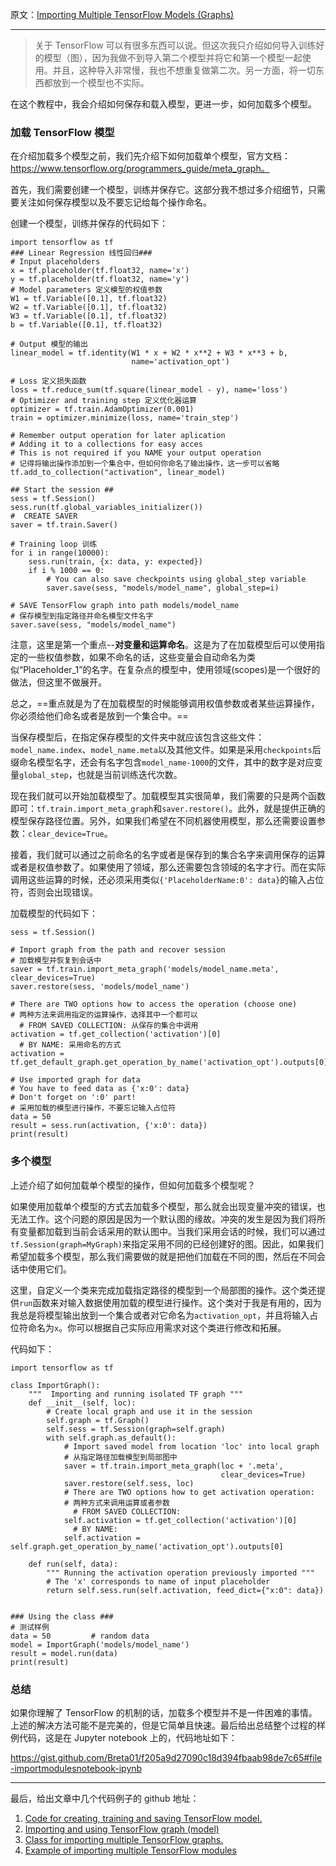 
原文：[Importing Multiple TensorFlow Models (Graphs)](https://bretahajek.com/2017/04/importing-multiple-tensorflow-models-graphs/)

---

> 关于 TensorFlow 可以有很多东西可以说。但这次我只介绍如何导入训练好的模型（图），因为我做不到导入第二个模型并将它和第一个模型一起使用。并且，这种导入非常慢，我也不想重复做第二次。另一方面，将一切东西都放到一个模型也不实际。

在这个教程中，我会介绍如何保存和载入模型，更进一步，如何加载多个模型。

### 加载 TensorFlow 模型

在介绍加载多个模型之前，我们先介绍下如何加载单个模型，官方文档：https://www.tensorflow.org/programmers_guide/meta_graph。

首先，我们需要创建一个模型，训练并保存它。这部分我不想过多介绍细节，只需要关注如何保存模型以及不要忘记给每个操作命名。

创建一个模型，训练并保存的代码如下：

```
import tensorflow as tf
### Linear Regression 线性回归###
# Input placeholders
x = tf.placeholder(tf.float32, name='x')
y = tf.placeholder(tf.float32, name='y')
# Model parameters 定义模型的权值参数
W1 = tf.Variable([0.1], tf.float32)
W2 = tf.Variable([0.1], tf.float32)
W3 = tf.Variable([0.1], tf.float32)
b = tf.Variable([0.1], tf.float32)

# Output 模型的输出
linear_model = tf.identity(W1 * x + W2 * x**2 + W3 * x**3 + b,
                           name='activation_opt')

# Loss 定义损失函数
loss = tf.reduce_sum(tf.square(linear_model - y), name='loss')
# Optimizer and training step 定义优化器运算
optimizer = tf.train.AdamOptimizer(0.001)
train = optimizer.minimize(loss, name='train_step')

# Remember output operation for later aplication
# Adding it to a collections for easy acces
# This is not required if you NAME your output operation
# 记得将输出操作添加到一个集合中，但如何你命名了输出操作，这一步可以省略
tf.add_to_collection("activation", linear_model)

## Start the session ##
sess = tf.Session()
sess.run(tf.global_variables_initializer())
#  CREATE SAVER
saver = tf.train.Saver()

# Training loop 训练
for i in range(10000):
    sess.run(train, {x: data, y: expected})
    if i % 1000 == 0:
        # You can also save checkpoints using global_step variable
        saver.save(sess, "models/model_name", global_step=i)

# SAVE TensorFlow graph into path models/model_name
# 保存模型到指定路径并命名模型文件名字
saver.save(sess, "models/model_name")
```

注意，这里是第一个重点--**对变量和运算命名**。这是为了在加载模型后可以使用指定的一些权值参数，如果不命名的话，这些变量会自动命名为类似“Placeholder_1”的名字。在复杂点的模型中，使用领域(scopes)是一个很好的做法，但这里不做展开。

总之，==重点就是为了在加载模型的时候能够调用权值参数或者某些运算操作，你必须给他们命名或者是放到一个集合中。==

当保存模型后，在指定保存模型的文件夹中就应该包含这些文件：`model_name.index`、`model_name.meta`以及其他文件。如果是采用`checkpoints`后缀命名模型名字，还会有名字包含`model_name-1000`的文件，其中的数字是对应变量`global_step`，也就是当前训练迭代次数。

现在我们就可以开始加载模型了。加载模型其实很简单，我们需要的只是两个函数即可：`tf.train.import_meta_graph`和`saver.restore()`。此外，就是提供正确的模型保存路径位置。另外，如果我们希望在不同机器使用模型，那么还需要设置参数：`clear_device=True`。

接着，我们就可以通过之前命名的名字或者是保存到的集合名字来调用保存的运算或者是权值参数了。如果使用了领域，那么还需要包含领域的名字才行。而在实际调用这些运算的时候，还必须采用类似`{'PlaceholderName:0': data}`的输入占位符，否则会出现错误。

加载模型的代码如下：


```
sess = tf.Session()

# Import graph from the path and recover session
# 加载模型并恢复到会话中
saver = tf.train.import_meta_graph('models/model_name.meta', clear_devices=True)
saver.restore(sess, 'models/model_name')

# There are TWO options how to access the operation (choose one)
# 两种方法来调用指定的运算操作，选择其中一个都可以
  # FROM SAVED COLLECTION: 从保存的集合中调用
activation = tf.get_collection('activation')[0]
  # BY NAME: 采用命名的方式
activation = tf.get_default_graph.get_operation_by_name('activation_opt').outputs[0]

# Use imported graph for data
# You have to feed data as {'x:0': data}
# Don't forget on ':0' part!
# 采用加载的模型进行操作，不要忘记输入占位符
data = 50
result = sess.run(activation, {'x:0': data})
print(result)
```

### 多个模型

上述介绍了如何加载单个模型的操作，但如何加载多个模型呢？

如果使用加载单个模型的方式去加载多个模型，那么就会出现变量冲突的错误，也无法工作。这个问题的原因是因为一个默认图的缘故。冲突的发生是因为我们将所有变量都加载到当前会话采用的默认图中。当我们采用会话的时候，我们可以通过`tf.Session(graph=MyGraph)`来指定采用不同的已经创建好的图。因此，如果我们希望加载多个模型，那么我们需要做的就是把他们加载在不同的图，然后在不同会话中使用它们。

这里，自定义一个类来完成加载指定路径的模型到一个局部图的操作。这个类还提供`run`函数来对输入数据使用加载的模型进行操作。这个类对于我是有用的，因为我总是将模型输出放到一个集合或者对它命名为`activation_opt`，并且将输入占位符命名为`x`。你可以根据自己实际应用需求对这个类进行修改和拓展。

代码如下：

```
import tensorflow as tf

class ImportGraph():
    """  Importing and running isolated TF graph """
    def __init__(self, loc):
        # Create local graph and use it in the session
        self.graph = tf.Graph()
        self.sess = tf.Session(graph=self.graph)
        with self.graph.as_default():
            # Import saved model from location 'loc' into local graph
            # 从指定路径加载模型到局部图中
            saver = tf.train.import_meta_graph(loc + '.meta',
                                               clear_devices=True)
            saver.restore(self.sess, loc)
            # There are TWO options how to get activation operation:
            # 两种方式来调用运算或者参数
              # FROM SAVED COLLECTION:            
            self.activation = tf.get_collection('activation')[0]
              # BY NAME:
            self.activation = self.graph.get_operation_by_name('activation_opt').outputs[0]

    def run(self, data):
        """ Running the activation operation previously imported """
        # The 'x' corresponds to name of input placeholder
        return self.sess.run(self.activation, feed_dict={"x:0": data})
      
      
### Using the class ###
# 测试样例
data = 50         # random data
model = ImportGraph('models/model_name')
result = model.run(data)
print(result)
```

### 总结

如果你理解了 TensorFlow 的机制的话，加载多个模型并不是一件困难的事情。上述的解决方法可能不是完美的，但是它简单且快速。最后给出总结整个过程的样例代码，这是在 Jupyter notebook 上的，代码地址如下：

https://gist.github.com/Breta01/f205a9d27090c18d394fbaab98de7c65#file-importmodulesnotebook-ipynb

---

最后，给出文章中几个代码例子的 github 地址：

1. [Code for creating, training and saving TensorFlow model.](https://gist.github.com/Breta01/d61e526a6d1969085faa17eea8f02bb4#file-savingmodeltf-py)
2. [Importing and using TensorFlow graph (model)](https://gist.github.com/Breta01/c8b2df2b05b3ec54f1aa95e7a03a2907#file-importing-tf-model-py)
3. [Class for importing multiple TensorFlow graphs.](https://gist.github.com/Breta01/cabbb5c7d9bbd3d9b4ec404828ac24bb#file-multiple-tf-graph-class-py)
4. [Example of importing multiple TensorFlow modules](https://gist.github.com/Breta01/f205a9d27090c18d394fbaab98de7c65#file-importmodulesnotebook-ipynb)



